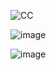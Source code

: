 

![CC](https://github.com/user-attachments/assets/89c8a6cb-326c-4815-9583-47c9ec16bdf6)


![image](https://github.com/user-attachments/assets/29b9a184-bbfe-4bb6-8399-cc56a2710828)

![image](https://github.com/user-attachments/assets/98ea7912-1fff-4f59-9f61-8540e0165f6e)
